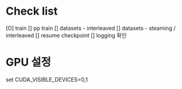 # Check list

[O] train 
[] pp train
[] datasets - interleaved
[] datasets - steaming / interleaved
[] resume checkpoint
[] logging 확인
# GPU 설정
set CUDA_VISIBLE_DEVICES=0,1